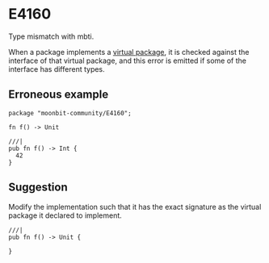 # E4160

Type mismatch with mbti.

When a package implements a
[virtual package](../../toolchain/moon/package.md#virtual-package), it is checked
against the interface of that virtual package, and this error is emitted if some
of the interface has different types.

## Erroneous example

```moonbit
package "moonbit-community/E4160";

fn f() -> Unit
```

```moonbit
///|
pub fn f() -> Int {
  42
}
```

## Suggestion

Modify the implementation such that it has the exact signature as the virtual
package it declared to implement.

```moonbit
///|
pub fn f() -> Unit {

}
```

